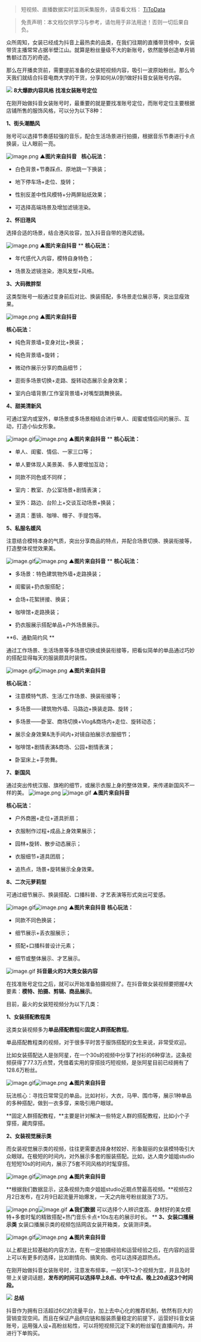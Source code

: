 > 短视频、直播数据实时监测采集服务，请查看文档： [TiToData](https://www.titodata.com?from=douyinarticle)

> 免责声明：本文档仅供学习与参考，请勿用于非法用途！否则一切后果自负。



众所周知，女装已经成为抖音上最热卖的品类，在我们往期的直播带货榜中，女装带货主播常常占据半壁江山。就算是粉丝量级不大的新账号，依然能够创造单月销售额过百万的奇迹。


那么在开播卖货前，需要提前准备的女装短视频内容，吸引一波原始粉丝。那么今天我们就结合抖音电商大学的干货，分享如何从0到1做好抖音女装账号内容。


![](https://cdn.nlark.com/yuque/0/2021/webp/97322/1616037783120-a8b086c3-68c7-4691-95f2-2a95f2c3a0c7.webp#align=left&display=inline&height=22&margin=%5Bobject%20Object%5D&originHeight=170&originWidth=1080&size=0&status=done&style=none&width=140)
**8大爆款内容风格**
**找准女装账号定位**


在刚开始做抖音女装账号时，最重要的就是要找准账号定位，而账号定位主要根据店铺所售的服饰风格，可以分为以下8种：


**1、街头潮酷风**


账号可以选择节奏感较强的音乐，配合生活场景进行拍摄，根据音乐节奏进行卡点换装，让人眼前一亮。


![image.png](https://cdn.nlark.com/yuque/0/2021/png/97322/1616037814974-91ce17f7-d73b-4c91-9be9-e28002f99d08.png#align=left&display=inline&height=648&margin=%5Bobject%20Object%5D&name=image.png&originHeight=1296&originWidth=682&size=720962&status=done&style=none&width=341)
**▲图片来自抖音**
 
**核心玩法：**


- 白色背景+节奏踩点、原地跳一下换装；

- 地下停车场+走位、旋转；

- 性别反差中性风模特+分两屏贴纸效果；

- 可选择高端场景及增加滤镜渲染。




**2、怀旧港风**


选择合适的场景，结合港风妆容，加入抖音自带的港风滤镜。


![image.png](https://cdn.nlark.com/yuque/0/2021/png/97322/1616037821531-95eb53c5-9919-4177-a7f9-c40a3b5cc8a8.png#align=left&display=inline&height=642&margin=%5Bobject%20Object%5D&name=image.png&originHeight=1284&originWidth=684&size=1285267&status=done&style=none&width=342)
**▲图片来自抖音**
**
**核心玩法：**


- 年代感代入内容，模特自身特色；

- 场景及滤镜渲染，港风发型+风格。




**3、大码微胖型**


这类型账号一般通过变身前后对比、换装搭配，多场景走位展示等，突出显瘦效果。


![image.png](https://cdn.nlark.com/yuque/0/2021/png/97322/1616037829413-818c9c3b-8b38-4073-8784-7107e39d896c.png#align=left&display=inline&height=671&margin=%5Bobject%20Object%5D&name=image.png&originHeight=1342&originWidth=676&size=1010255&status=done&style=none&width=338)
**▲图片来自抖音**


**核心玩法：**


- 纯色背景墙+变身对比+换装；

- 纯色背景墙+旋转；

- 微动作展示分享的商品细节；

- 逛街多场景切换+走路、旋转动态展示全身效果；

- 室内白墙背景/工作室背景墙+对嘴型跳舞换装。




**4、甜美清新风**


可通过室内或室外，单场景或多场景相结合进行单人、闺蜜或情侣间的展示、互动，打造小仙女形象。


![image.gif](https://cdn.nlark.com/yuque/0/2021/gif/97322/1616037783190-62de9076-cfcd-422e-a1e0-96197b05e5ca.gif#align=left&display=inline&height=1&margin=%5Bobject%20Object%5D&name=image.gif&originHeight=1&originWidth=1&size=70&status=done&style=none&width=1)![image.png](https://cdn.nlark.com/yuque/0/2021/png/97322/1616037839331-33d4dadd-3b7e-4abb-8602-9aa27cdd0cff.png#align=left&display=inline&height=636&margin=%5Bobject%20Object%5D&name=image.png&originHeight=1272&originWidth=662&size=405131&status=done&style=none&width=331)
**▲图片来自抖音**
**
**核心玩法：**


- 单人、闺蜜、情侣、一家三口等；

- 单人要体现人美景美、多人要增加互动；

- 同款不同色或不同样；

- 室内：教室、办公室场景+剧情表演；

- 室外：路边、台阶上+交谈互动场景+换装；

- 道具：墨镜、咖啡、帽子、手提包等。




**5、私服名媛风**


注意结合模特本身的气质，突出分享商品的特点，并配合场景切换、换装衔接等，打造整体视觉效果美。


![image.gif](https://cdn.nlark.com/yuque/0/2021/gif/97322/1616037783209-89d22264-8308-4674-bf63-f53203defce5.gif#align=left&display=inline&height=1&margin=%5Bobject%20Object%5D&name=image.gif&originHeight=1&originWidth=1&size=70&status=done&style=none&width=1)![image.png](https://cdn.nlark.com/yuque/0/2021/png/97322/1616037847365-0d304b8e-c1b3-4094-aaa5-cdb41d764997.png#align=left&display=inline&height=678&margin=%5Bobject%20Object%5D&name=image.png&originHeight=1356&originWidth=686&size=1518890&status=done&style=none&width=343)
**▲图片来自抖音**
**
**核心玩法：**


- 多场景：特色建筑物外墙+走路换装；

- 闺蜜装+扔衣服搭配；

- 会场+花絮拼接、换装；

- 咖啡馆+走路换装；

- 扔衣服展示搭配单品+户外场景展示。




**6、通勤简约风
**


通过工作场景、生活场景等多场景切换或换装衔接等，把看似简单的单品通过巧妙的搭配显得每天的服装颇具时装性。


![image.gif](https://cdn.nlark.com/yuque/0/2021/gif/97322/1616037783193-5bb01821-2cd2-4c82-8586-85825c3ca8db.gif#align=left&display=inline&height=1&margin=%5Bobject%20Object%5D&name=image.gif&originHeight=1&originWidth=1&size=70&status=done&style=none&width=1)![image.png](https://cdn.nlark.com/yuque/0/2021/png/97322/1616037853553-a50a528b-ce36-4ebf-9f0d-d4f2466af32f.png#align=left&display=inline&height=640&margin=%5Bobject%20Object%5D&name=image.png&originHeight=1280&originWidth=686&size=984702&status=done&style=none&width=343)
**▲图片来自抖音**


**核心玩法：**


- 注意模特气质、生活/工作场景、换装衔接等；

- 多场景——建筑物外墙、马路边+换装走路、旋转；

- 多场景——卧室、商场切换+Vlog&商场内+走位、旋转动态；

- 展示全身效果&洗手间内+对镜自拍展示衣服细节；

- 咖啡馆+剧情表演&商场、公园+剧情表演；

- 卧室床上+手势舞。




**7、新国风**


通过突出传统汉服、旗袍的细节，或展示衣服上身的整体效果，来传递新国风不一样的美。
![image.png](https://cdn.nlark.com/yuque/0/2021/png/97322/1616037860811-198f157d-b793-4a63-8030-03e4efbedc09.png#align=left&display=inline&height=648&margin=%5Bobject%20Object%5D&name=image.png&originHeight=1296&originWidth=684&size=1054741&status=done&style=none&width=342)
![image.gif](https://cdn.nlark.com/yuque/0/2021/gif/97322/1616037783208-e8913849-5762-4edb-a47c-d9ddde22239a.gif#align=left&display=inline&height=1&margin=%5Bobject%20Object%5D&name=image.gif&originHeight=1&originWidth=1&size=70&status=done&style=none&width=1)
**▲图片来自抖音**


**核心玩法：**


- 户外商圈+走位+道具折扇；

- 衣服制作过程+成品上身效果展示；

- 园林+旋转、散步动态展示；

- 衣服细节+道具团扇；

- 追热点，场景+旋转展示全身效果。




**8、二次元萝莉型**


可通过细节展示、换装搭配、口播科普、才艺表演等形式突出可爱感。


![image.gif](https://cdn.nlark.com/yuque/0/2021/gif/97322/1616037783197-c89c1e77-9989-4d00-a2d8-3cbfc02ef98d.gif#align=left&display=inline&height=1&margin=%5Bobject%20Object%5D&name=image.gif&originHeight=1&originWidth=1&size=70&status=done&style=none&width=1)![image.png](https://cdn.nlark.com/yuque/0/2021/png/97322/1616037872076-43611186-63e6-4982-9882-8fbeb18c905e.png#align=left&display=inline&height=589&margin=%5Bobject%20Object%5D&name=image.png&originHeight=1178&originWidth=592&size=991804&status=done&style=none&width=296)
**▲图片来自抖音**
**核心玩法：**


- 同款不同色换装；

- 细节展示+丢衣服展示；

- 搭配+口播科普设计元素；

- 细节或整体展示、才艺展示。

![image.gif](https://cdn.nlark.com/yuque/0/2021/gif/97322/1616037783225-935897ee-2684-44dc-bbb1-e9412c23fd57.gif#align=left&display=inline&height=1&margin=%5Bobject%20Object%5D&name=image.gif&originHeight=1&originWidth=1&size=70&status=done&style=none&width=1)
**抖音最火的3大类女装内容**


在找准账号定位之后，就可以开始准备拍摄视频了。在抖音做女装视频要把握4大要素：**模特、拍摄、剪辑、商品展示**。


目前，最火的女装短视频分为以下几类：


**1、女装搭配教程类**


这类女装视频多为**单品搭配教程**和**固定人群搭配教程**。

单品搭配教程类的视频，对于很多平时苦于服饰搭配的女生来说，非常受欢迎。


比如女装搭配达人是张阿星，在一个30s的视频中分享了衬衫的6种穿法，这条视频获得了77.3万点赞，凭借着实用的穿搭技巧短视频，是张阿星目前已经拥有了128.6万粉丝。


![image.gif](https://cdn.nlark.com/yuque/0/2021/gif/97322/1616037783206-0d57469c-a907-435d-b7c0-2eaad6540585.gif#align=left&display=inline&height=1&margin=%5Bobject%20Object%5D&name=image.gif&originHeight=1&originWidth=1&size=70&status=done&style=none&width=1)![image.png](https://cdn.nlark.com/yuque/0/2021/png/97322/1616037883323-a47236f6-9660-4ffa-b1c2-2b82ab04c008.png#align=left&display=inline&height=344&margin=%5Bobject%20Object%5D&name=image.png&originHeight=688&originWidth=1080&size=1517446&status=done&style=none&width=540)
**▲图片来自抖音**


玩法核心：寻找日常常见的单品，比如衬衫，大衣，马甲、围巾等，展示1种单品的多种搭配，做到一衣多穿，来吸引用户眼球。


**固定人群搭配教程，**主要是针对解决一些特定人群的搭配教程，比如小个子穿搭，藏肉穿搭。


**2、女装视觉展示类**


而女装视觉展示类的视频，往往更需要选择身材姣好、形象靓丽的女装模特吸引大众眼球。在极短的时间内，对外展示多套的服装搭配。比如，达人南夕姐姐studio在短短10s的时间内，展示了5套不同风格的时髦穿搭。


![image.gif](https://cdn.nlark.com/yuque/0/2021/gif/97322/1616037783216-4625f1a8-636d-4222-b2e6-50e8e6ab1062.gif#align=left&display=inline&height=1&margin=%5Bobject%20Object%5D&name=image.gif&originHeight=1&originWidth=1&size=70&status=done&style=none&width=1)![image.png](https://cdn.nlark.com/yuque/0/2021/png/97322/1616037889963-147eb65b-1a6f-4638-9927-03020f0c6df9.png#align=left&display=inline&height=360&margin=%5Bobject%20Object%5D&name=image.png&originHeight=720&originWidth=1080&size=1207933&status=done&style=none&width=540)
**▲图片来自抖音**


**根据我们数据显示，这条视频为南夕姐姐studio近期点赞最高视频。**视频在2月2日发布，在2月9日起流量开始爆发，一天之内账号粉丝就涨了3万。


![image.png](https://cdn.nlark.com/yuque/0/2021/png/97322/1616037898865-5286fda9-dc73-4090-91d8-1db6a886aedd.png#align=left&display=inline&height=438&margin=%5Bobject%20Object%5D&name=image.png&originHeight=875&originWidth=961&size=426944&status=done&style=none&width=480.5)![image.gif](https://cdn.nlark.com/yuque/0/2021/gif/97322/1616037783198-2a7dbb80-84db-4fe4-a5a8-ec3664f3fc61.gif#align=left&display=inline&height=1&margin=%5Bobject%20Object%5D&name=image.gif&originHeight=1&originWidth=1&size=70&status=done&style=none&width=1)
**▲我们数据**
可以选择个人辨识度高、身材好的美女模特+多套时髦的精致搭配+热门音乐卡点+10s左右的展示时长。
**
**3、女装口播展示类**
女装口播展示类的视频包括网店女装开箱类，女装测评类。


![image.gif](https://cdn.nlark.com/yuque/0/2021/gif/97322/1616037783211-3cde711c-aa6b-4e3b-b9fa-b03a3ac21ff1.gif#align=left&display=inline&height=1&margin=%5Bobject%20Object%5D&name=image.gif&originHeight=1&originWidth=1&size=70&status=done&style=none&width=1)![image.png](https://cdn.nlark.com/yuque/0/2021/png/97322/1616037907149-ea9fb78c-5430-41d1-ad54-0a2d5412db23.png#align=left&display=inline&height=344&margin=%5Bobject%20Object%5D&name=image.png&originHeight=688&originWidth=1080&size=1210135&status=done&style=none&width=540)
**▲图片来自抖音**


以上都是比较基础的内容方法，在有一定拍摄经验和运营经验之后，在内容的运营上可以有更多的选择，比如剧情向、搞笑向、也可以选择追踪热点。


在刚开始做抖音女装账号时，注意发布频率，一般1天1~3个视频为宜，并且及时带上关键词话题，**发布的时间可以选择早上8点、中午12点、晚上20点这3个时间段。**


![](https://cdn.nlark.com/yuque/0/2021/webp/97322/1616037783127-16ce7ce7-dadf-46c6-829a-996d69100c76.webp#align=left&display=inline&height=22&margin=%5Bobject%20Object%5D&originHeight=170&originWidth=1080&size=0&status=done&style=none&width=140)
**总结**


抖音作为拥有日活超过6亿的流量平台，加上去中心化的推荐机制，依然有巨大的营销变现空间。而且在保证产品供应链和服装质量稳定的前提下，运营好抖音女装账号，运用强人设+高粉丝粘性，可以将短视频沉淀下来的粉丝留在直播间内，并进行下单购买。
